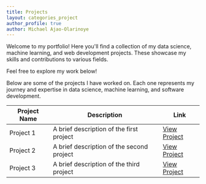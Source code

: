```yaml
---
title: Projects
layout: categories_project
author_profile: true
author: Michael Ajao-Olarinoye
---
```


Welcome to my portfolio! Here you'll find a collection of my data science, machine learning, and web development projects. These showcase my skills and contributions to various fields.

Feel free to explore my work below!

Below are some of the projects I have worked on. Each one represents my journey and expertise in data science, machine learning, and software development.

| Project Name     | Description                              | Link                 |
| ---------------- | ---------------------------------------- | -------------------- |
| Project 1        | A brief description of the first project | [View Project](#)    |
| Project 2        | A brief description of the second project| [View Project](#)    |
| Project 3        | A brief description of the third project | [View Project](#)    |
